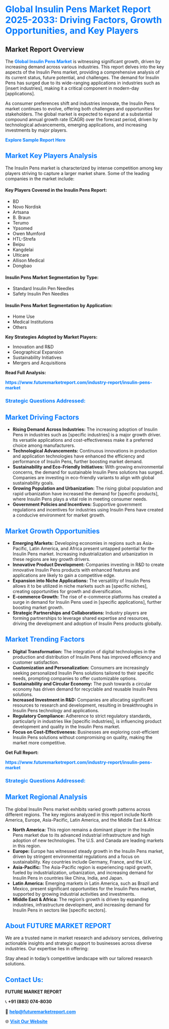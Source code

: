 <h1 style="color: #007BFF;">Global Insulin Pens Market Report 2025-2033: Driving Factors, Growth Opportunities, and Key Players</h1>

<section id="overview">
<h2>Market Report Overview</h2>
<p>The <a href="https://www.futuremarketreport.com/industry-report/insulin-pens-market" style="color: #007BFF; text-decoration: none;"><strong>Global Insulin Pens Market</strong></a> is witnessing significant growth, driven by increasing demand across various industries. This report delves into the key aspects of the Insulin Pens market, providing a comprehensive analysis of its current status, future potential, and challenges. The demand for Insulin Pens has surged due to its wide-ranging applications in industries such as [insert industries], making it a critical component in modern-day [applications].</p>
<p>As consumer preferences shift and industries innovate, the Insulin Pens market continues to evolve, offering both challenges and opportunities for stakeholders. The global market is expected to expand at a substantial compound annual growth rate (CAGR) over the forecast period, driven by technological advancements, emerging applications, and increasing investments by major players.</p>
</section>

<section id="overview">
<p><a href="https://www.futuremarketreport.com/request-sample/reportId=55842" style="color: #007BFF; text-decoration: none;"><strong>Explore Sample Report Here</strong></a></p>
</section>

<section id="key-players">
<h2 style="color: #007BFF;">Market Key Players Analysis</h2>
<p>The Insulin Pens market is characterized by intense competition among key players striving to capture a larger market share. Some of the leading companies in the market include:</p>
<h4>Key Players Covered in the Insulin Pens Report:</h4>
<ul><li>BD</li><li>Novo Nordisk</li><li>Artsana</li><li>B. Braun</li><li>Terumo</li><li>Ypsomed</li><li>Owen Mumford</li><li>HTL-Strefa</li><li>Beipu</li><li>Kangdelai</li><li>Ulticare</li><li>Allison Medical</li><li>Dongbao</li></ul>
<h4>Insulin Pens Market Segmentation by Type:</h4>
<ul><li>Standard Insulin Pen Needles</li><li>Safety Insulin Pen Needles</li></ul>

<h4>Insulin Pens Market Segmentation by Application:</h4>
<ul><li>Home Use</li><li>Medical Institutions</li><li>Others</li></ul>
<p><strong>Key Strategies Adopted by Market Players:</strong></p>
<ul>
<li>Innovation and R&D</li>
<li>Geographical Expansion</li>
<li>Sustainability Initiatives</li>
<li>Mergers and Acquisitions</li>
</ul>
</section>

<section>
<p><strong>Read Full Analysis: </strong></p><a href="https://www.futuremarketreport.com/industry-report/insulin-pens-market" style="color: #007BFF; text-decoration: none;"><strong>https://www.futuremarketreport.com/industry-report/insulin-pens-market</strong></a>
<h3 style="color: #007BFF;">Strategic Questions Addressed:</h3>
</section>

<section id="driving-factors">
<h2 style="color: #007BFF;">Market Driving Factors</h2>
<ul>
<li><strong>Rising Demand Across Industries:</strong> The increasing adoption of Insulin Pens in industries such as [specific industries] is a major growth driver. Its versatile applications and cost-effectiveness make it a preferred choice among manufacturers.</li>
<li><strong>Technological Advancements:</strong> Continuous innovations in production and application technologies have enhanced the efficiency and performance of Insulin Pens, further boosting market demand.</li>
<li><strong>Sustainability and Eco-Friendly Initiatives:</strong> With growing environmental concerns, the demand for sustainable Insulin Pens solutions has surged. Companies are investing in eco-friendly variants to align with global sustainability goals.</li>
<li><strong>Growing Population and Urbanization:</strong> The rising global population and rapid urbanization have increased the demand for [specific products], where Insulin Pens plays a vital role in meeting consumer needs.</li>
<li><strong>Government Policies and Incentives:</strong> Supportive government regulations and incentives for industries using Insulin Pens have created a conducive environment for market growth.</li>
</ul>
</section>

<section id="growth-opportunities">
<h2 style="color: #007BFF;">Market Growth Opportunities</h2>
<ul>
<li><strong>Emerging Markets:</strong> Developing economies in regions such as Asia-Pacific, Latin America, and Africa present untapped potential for the Insulin Pens market. Increasing industrialization and urbanization in these regions are key growth drivers.</li>
<li><strong>Innovative Product Development:</strong> Companies investing in R&D to create innovative Insulin Pens products with enhanced features and applications are likely to gain a competitive edge.</li>
<li><strong>Expansion into Niche Applications:</strong> The versatility of Insulin Pens allows it to be utilized in niche markets such as [specific niches], creating opportunities for growth and diversification.</li>
<li><strong>E-commerce Growth:</strong> The rise of e-commerce platforms has created a surge in demand for Insulin Pens used in [specific applications], further boosting market growth.</li>
<li><strong>Strategic Partnerships and Collaborations:</strong> Industry players are forming partnerships to leverage shared expertise and resources, driving the development and adoption of Insulin Pens products globally.</li>
</ul>
</section>

<section id="trending-factors">
<h2 style="color: #007BFF;">Market Trending Factors</h2>
<ul>
<li><strong>Digital Transformation:</strong> The integration of digital technologies in the production and distribution of Insulin Pens has improved efficiency and customer satisfaction.</li>
<li><strong>Customization and Personalization:</strong> Consumers are increasingly seeking personalized Insulin Pens solutions tailored to their specific needs, prompting companies to offer customizable options.</li>
<li><strong>Sustainability and Circular Economy:</strong> The push towards a circular economy has driven demand for recyclable and reusable Insulin Pens solutions.</li>
<li><strong>Increased Investment in R&D:</strong> Companies are allocating significant resources to research and development, resulting in breakthroughs in Insulin Pens technology and applications.</li>
<li><strong>Regulatory Compliance:</strong> Adherence to strict regulatory standards, particularly in industries like [specific industries], is influencing product development and quality in the Insulin Pens market.</li>
<li><strong>Focus on Cost-Effectiveness:</strong> Businesses are exploring cost-efficient Insulin Pens solutions without compromising on quality, making the market more competitive.</li>
</ul>
</section>

<section>
<p><strong>Get Full Report: </strong></p><a href="https://www.futuremarketreport.com/industry-report/insulin-pens-market" style="color: #007BFF; text-decoration: none;"><strong>https://www.futuremarketreport.com/industry-report/insulin-pens-market</strong></a>
<h3 style="color: #007BFF;">Strategic Questions Addressed:</h3>
</section>


<section id="regional-analysis">
<h2 style="color: #007BFF;">Market Regional Analysis</h2>
<p>The global Insulin Pens market exhibits varied growth patterns across different regions. The key regions analyzed in this report include North America, Europe, Asia-Pacific, Latin America, and the Middle East & Africa:</p>
<ul>
<li><strong>North America:</strong> This region remains a dominant player in the Insulin Pens market due to its advanced industrial infrastructure and high adoption of new technologies. The U.S. and Canada are leading markets in this region.</li>
<li><strong>Europe:</strong> Europe has witnessed steady growth in the Insulin Pens market, driven by stringent environmental regulations and a focus on sustainability. Key countries include Germany, France, and the U.K.</li>
<li><strong>Asia-Pacific:</strong> The Asia-Pacific region is experiencing rapid growth, fueled by industrialization, urbanization, and increasing demand for Insulin Pens in countries like China, India, and Japan.</li>
<li><strong>Latin America:</strong> Emerging markets in Latin America, such as Brazil and Mexico, present significant opportunities for the Insulin Pens market, supported by growing industrial activities and investments.</li>
<li><strong>Middle East & Africa:</strong> The region’s growth is driven by expanding industries, infrastructure development, and increasing demand for Insulin Pens in sectors like [specific sectors].</li>
</ul>
</section>

<footer>
<h2 style="color: #007BFF;">About FUTURE MARKET REPORT</h2>
<p>We are a trusted name in market research and advisory services, delivering actionable insights and strategic support to businesses across diverse industries. Our expertise lies in offering:</p>

<p>Stay ahead in today’s competitive landscape with our tailored research solutions.</p>

<h2 style="color: #007BFF;">Contact Us:</h2>
<p><strong>FUTURE MARKET REPORT</strong></p>
<p>📞 <strong>+91 (883) 074-8030</strong></p>
<p>📧 <strong><a href="mailto:help@futuremarketreport.com" style="color: #007BFF;">help@futuremarketreport.com</a></strong></p>
<p>🌐 <strong><a href="https://www.futuremarketreport.com/" style="color: #007BFF;">Visit Our Website</a></strong></p>
</footer>